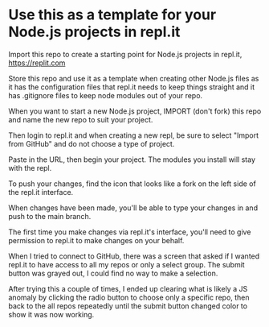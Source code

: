 # Use this as a template for your Node.js projects in repl.it

Import this repo to create a starting point for Node.js projects in repl.it, https://replit.com

Store this repo and use it as a template when creating other Node.js files as it has the configuration files that repl.it needs to keep things straight and it has .gitignore files to keep node modules out of your repo.

When you want to start a new Node.js project, IMPORT (don't fork) this repo and name the new repo to suit your project.

Then login to repl.it and when creating a new repl, be sure to select "Import from GitHub" and do not choose a type of project.

Paste in the URL, then begin your project.  The modules you install will stay with the repl.

To push your changes, find the icon that looks like a fork on the left side of the repl.it interface.

When changes have been made, you'll be able to type your changes in and push to the main branch.

The first time you make changes via repl.it's interface, you'll need to give permission to repl.it to make changes on your behalf. 

When I tried to connect to GitHub, there was a screen that asked if I wanted repl.it to have access to all my repos or only a select group.  The submit button was grayed out, I could find no way to make a selection.  

After trying this a couple of times, I ended up clearing what is likely a JS anomaly by clicking the radio button to choose only a specific repo, then back to the all repos repeatedly until the submit button changed color to show it was now working.  
